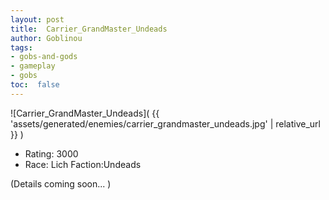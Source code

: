 ```yaml
---
layout: post
title:  Carrier_GrandMaster_Undeads
author: Goblinou
tags:
- gobs-and-gods
- gameplay
- gobs
toc:  false
---
```


![Carrier_GrandMaster_Undeads]( {{ 'assets/generated/enemies/carrier_grandmaster_undeads.jpg' | relative_url }} )
- Rating: 3000
- Race: Lich  Faction:Undeads

(Details coming soon... )